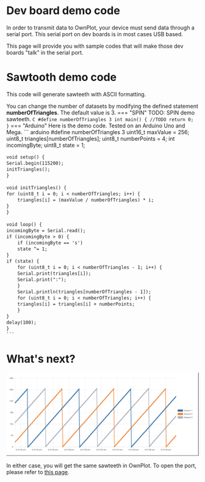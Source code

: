 # Dev board demo code

In order to transmit data to OwnPlot, your device must send data through a serial port.
This serial port on dev boards is in most cases USB based.

This page will provide you with sample codes that will make those dev boards "talk" in the serial port.

# Sawtooth demo code
This code will generate sawteeth with ASCII formatting.

You can change the number of datasets by modifying the defined statement **numberOfTriangles**. The default value is 3.
=== "SPIN"
	TODO: SPIN demo sawteeth.
	``` C
		#define numberOfTriangles 3
		int main() {
			//TODO
			return 0;
		}
	```
=== "Arduino"
	Here is the demo code. Tested on an Arduino Uno and Mega.
	``` arduino
	#define numberOfTriangles 3
	uint16_t maxValue = 256;
	uint8_t triangles[numberOfTriangles];
	uint8_t numberPoints = 4;
	int incomingByte;
	uint8_t state = 1;

	void setup() {
	Serial.begin(115200);
	initTriangles();
	}

	void initTriangles() {
	for (uint8_t i = 0; i < numberOfTriangles; i++) {
		triangles[i] = (maxValue / numberOfTriangles) * i;
	}
	}

	void loop() {
	incomingByte = Serial.read();
	if (incomingByte > 0) {
		if (incomingByte == 's')
		state ^= 1;
	}
	if (state) {
		for (uint8_t i = 0; i < numberOfTriangles - 1; i++) {
		Serial.print(triangles[i]);
		Serial.print(":");
		}
		Serial.println(triangles[numberOfTriangles - 1]);
		for (uint8_t i = 0; i < numberOfTriangles; i++) {
		triangles[i] = triangles[i] + numberPoints;
		}
	}
	delay(100);
	}
	```

# What's next?

![Glorious sawteeth](imgs/OwnPlot_demo_sawteeth.png)

In either case, you will get the same sawteeth in OwnPlot.
To open the port, please refer to [this page](first-steps.md).
